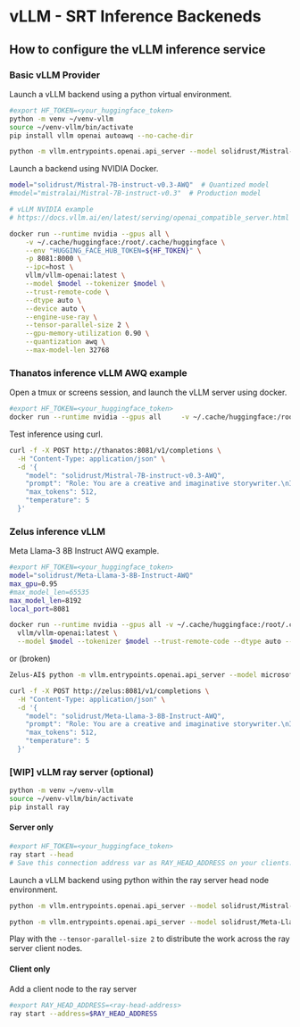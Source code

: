 # vLLM - SRT Inference Backeneds

## How to configure the vLLM inference service

### Basic vLLM Provider

Launch a vLLM backend using a python virtual environment.

```bash
#export HF_TOKEN=<your_huggingface_token>
python -m venv ~/venv-vllm
source ~/venv-vllm/bin/activate
pip install vllm openai autoawq --no-cache-dir

python -m vllm.entrypoints.openai.api_server --model solidrust/Mistral-7B-instruct-v0.3-AWQ --dtype auto --api-key $HF_TOKEN --max-model-len 28350 --device auto --gpu-memory-utilization 0.98 --quantization awq --enforce-eager --tensor-parallel-size 2 --port 8081
```

Launch a backend using NVIDIA Docker.

```bash
model="solidrust/Mistral-7B-instruct-v0.3-AWQ"  # Quantized model
#model="mistralai/Mistral-7B-instruct-v0.3"  # Production model

# vLLM NVIDIA example
# https://docs.vllm.ai/en/latest/serving/openai_compatible_server.html

docker run --runtime nvidia --gpus all \
    -v ~/.cache/huggingface:/root/.cache/huggingface \
    --env "HUGGING_FACE_HUB_TOKEN=${HF_TOKEN}" \
    -p 8081:8000 \
    --ipc=host \
    vllm/vllm-openai:latest \
    --model $model --tokenizer $model \
    --trust-remote-code \
    --dtype auto \
    --device auto \
    --engine-use-ray \
    --tensor-parallel-size 2 \
    --gpu-memory-utilization 0.90 \
    --quantization awq \
    --max-model-len 32768
```

### Thanatos inference vLLM AWQ example

Open a tmux or screens session, and launch the vLLM server using docker.

```bash
#export HF_TOKEN=<your_huggingface_token>
docker run --runtime nvidia --gpus all     -v ~/.cache/huggingface:/root/.cache/huggingface     --env "HUGGING_FACE_HUB_TOKEN=${HF_TOKEN}"     -p 8081:8000     --ipc=host     vllm/vllm-openai:latest     --model solidrust/Mistral-7B-instruct-v0.3-AWQ --tokenizer solidrust/Mistral-7B-instruct-v0.3-AWQ --trust-remote-code --dtype auto --device auto --gpu-memory-utilization 0.98 --quantization awq  --max-model-len 28350 --enforce-eager
```

Test inference using curl.

```bash
curl -f -X POST http://thanatos:8081/v1/completions \
  -H "Content-Type: application/json" \
  -d '{
    "model": "solidrust/Mistral-7B-instruct-v0.3-AWQ",
    "prompt": "Role: You are a creative and imaginative storywriter.\nInstruction: Write a simple and engaging poem about who kicked my dog.\nInput:",
    "max_tokens": 512,
    "temperature": 5
  }'
```

### Zelus inference vLLM

Meta Llama-3 8B Instruct AWQ example.

```bash
#export HF_TOKEN=<your_huggingface_token>
model="solidrust/Meta-Llama-3-8B-Instruct-AWQ"
max_gpu=0.95
#max_model_len=65535
max_model_len=8192
local_port=8081

docker run --runtime nvidia --gpus all -v ~/.cache/huggingface:/root/.cache/huggingface --env "HUGGING_FACE_HUB_TOKEN=${HF_TOKEN}" -p $local_port:8000 --ipc=host \
  vllm/vllm-openai:latest \
  --model $model --tokenizer $model --trust-remote-code --dtype auto --kv-cache-dtype auto --gpu-memory-utilization $max_gpu --max-model-len $max_model_len --device auto --enforce-eager
```

or (broken)

```bash
Zelus-AI$ python -m vllm.entrypoints.openai.api_server --model microsoft/Phi-3-mini-128k-instruct --dtype auto --max-model-len 65536 --device auto --gpu-memory-utilization 0.95 --enforce-eager --port 8081
```

```bash
curl -f -X POST http://zelus:8081/v1/completions \
  -H "Content-Type: application/json" \
  -d '{
    "model": "solidrust/Meta-Llama-3-8B-Instruct-AWQ",
    "prompt": "Role: You are a creative and imaginative storywriter.\nInstruction: Write a simple and engaging poem about who kicked my dog.\nInput:",
    "max_tokens": 512,
    "temperature": 5
  }'
```

### [WIP] vLLM ray server (optional)

```bash
python -m venv ~/venv-vllm
source ~/venv-vllm/bin/activate
pip install ray
```

#### Server only

```bash
#export HF_TOKEN=<your_huggingface_token>
ray start --head
# Save this connection address var as RAY_HEAD_ADDRESS on your clients.
```

Launch a vLLM backend using python within the ray server head node environment.

```bash
python -m vllm.entrypoints.openai.api_server --model solidrust/Mistral-7B-instruct-v0.3-AWQ --dtype auto --max-model-len 28350 --device auto --gpu-memory-utilization 0.98 --quantization awq --enforce-eager --port 8081

python -m vllm.entrypoints.openai.api_server --model solidrust/Meta-Llama-3-8B-Instruct-AWQ --dtype auto --max-model-len 8192 --device auto --gpu-memory-utilization 0.98 --quantization awq --enforce-eager --port 8081
```

Play with the `--tensor-parallel-size 2` to distribute the work across the ray server client nodes.

#### Client only

Add a client node to the ray server

```bash
#export RAY_HEAD_ADDRESS=<ray-head-address>
ray start --address=$RAY_HEAD_ADDRESS
```
